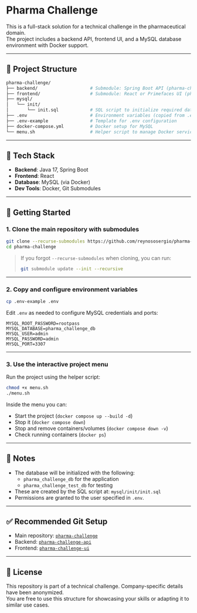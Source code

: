 # Pharma Challenge

This is a full-stack solution for a technical challenge in the pharmaceutical domain.  
The project includes a backend API, frontend UI, and a MySQL database environment with Docker support.

---

## 📁 Project Structure

```bash
pharma-challenge/
├── backend/                    # Submodule: Spring Boot API (pharma-challenge-api)
├── frontend/                   # Submodule: React or Primefaces UI (pharma-challenge-ui)
├── mysql/
│   └── init/
│       └── init.sql            # SQL script to initialize required databases
├── .env                        # Environment variables (copied from .env-example)
├── .env-example                # Template for .env configuration
├── docker-compose.yml          # Docker setup for MySQL
└── menu.sh                     # Helper script to manage Docker services
```

---

## 🧪 Tech Stack

- **Backend**: Java 17, Spring Boot
- **Frontend**: React
- **Database**: MySQL (via Docker)
- **Dev Tools**: Docker, Git Submodules

---

## 🚀 Getting Started

### 1. Clone the main repository **with submodules**

```bash
git clone --recurse-submodules https://github.com/reynososergio/pharma-challenge.git
cd pharma-challenge
```

> If you forgot `--recurse-submodules` when cloning, you can run:
>
> ```bash
> git submodule update --init --recursive
> ```

---

### 2. Copy and configure environment variables

```bash
cp .env-example .env
```

Edit `.env` as needed to configure MySQL credentials and ports:

```env
MYSQL_ROOT_PASSWORD=rootpass
MYSQL_DATABASE=pharma_challenge_db
MYSQL_USER=admin
MYSQL_PASSWORD=admin
MYSQL_PORT=3307
```

---

### 3. Use the interactive project menu

Run the project using the helper script:

```bash
chmod +x menu.sh
./menu.sh
```

Inside the menu you can:
- Start the project (`docker compose up --build -d`)
- Stop it (`docker compose down`)
- Stop and remove containers/volumes (`docker compose down -v`)
- Check running containers (`docker ps`)

---

## 🧇 Notes

- The database will be initialized with the following:
  - `pharma_challenge_db` for the application
  - `pharma_challenge_test_db` for testing
- These are created by the SQL script at: `mysql/init/init.sql`
- Permissions are granted to the user specified in `.env`.

---

## ✅ Recommended Git Setup

- Main repository: [`pharma-challenge`](https://github.com/reynososergio/pharma-challenge)
- Backend: [`pharma-challenge-api`](https://github.com/reynososergio/pharma-challenge-api)
- Frontend: [`pharma-challenge-ui`](https://github.com/reynososergio/pharma-challenge-ui)

---

## 📌 License

This repository is part of a technical challenge. Company-specific details have been anonymized.  
You are free to use this structure for showcasing your skills or adapting it to similar use cases.

